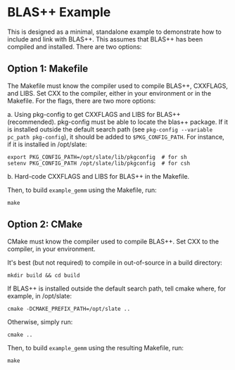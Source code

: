 BLAS++ Example
================================================================================

This is designed as a minimal, standalone example to demonstrate
how to include and link with BLAS++. This assumes that BLAS++ has
been compiled and installed. There are two options:

## Option 1: Makefile

The Makefile must know the compiler used to compile BLAS++,
CXXFLAGS, and LIBS. Set CXX to the compiler, either in your environment
or in the Makefile. For the flags, there are two more options:

a. Using pkg-config to get CXXFLAGS and LIBS for BLAS++ (recommended).
pkg-config must be able to locate the blas++ package. If it is installed
outside the default search path (see `pkg-config --variable pc_path pkg-config`),
it should be added to `$PKG_CONFIG_PATH`. For instance, if it is installed
in /opt/slate:

    export PKG_CONFIG_PATH=/opt/slate/lib/pkgconfig  # for sh
    setenv PKG_CONFIG_PATH /opt/slate/lib/pkgconfig  # for csh

b. Hard-code CXXFLAGS and LIBS for BLAS++ in the Makefile.

Then, to build `example_gemm` using the Makefile, run:

    make

## Option 2: CMake

CMake must know the compiler used to compile BLAS++. Set CXX to the
compiler, in your environment.

It's best (but not required) to compile in out-of-source in a build directory:

    mkdir build && cd build

If BLAS++ is installed outside the default search path, tell cmake
where, for example, in /opt/slate:

    cmake -DCMAKE_PREFIX_PATH=/opt/slate ..

Otherwise, simply run:

    cmake ..

Then, to build `example_gemm` using the resulting Makefile, run:

    make
